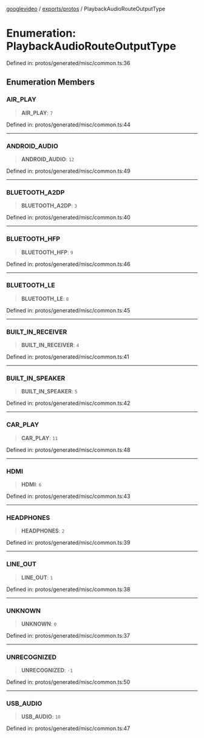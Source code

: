 [googlevideo](../../../README.md) / [exports/protos](../README.md) / PlaybackAudioRouteOutputType

# Enumeration: PlaybackAudioRouteOutputType

Defined in: protos/generated/misc/common.ts:36

## Enumeration Members

### AIR\_PLAY

> **AIR\_PLAY**: `7`

Defined in: protos/generated/misc/common.ts:44

***

### ANDROID\_AUDIO

> **ANDROID\_AUDIO**: `12`

Defined in: protos/generated/misc/common.ts:49

***

### BLUETOOTH\_A2DP

> **BLUETOOTH\_A2DP**: `3`

Defined in: protos/generated/misc/common.ts:40

***

### BLUETOOTH\_HFP

> **BLUETOOTH\_HFP**: `9`

Defined in: protos/generated/misc/common.ts:46

***

### BLUETOOTH\_LE

> **BLUETOOTH\_LE**: `8`

Defined in: protos/generated/misc/common.ts:45

***

### BUILT\_IN\_RECEIVER

> **BUILT\_IN\_RECEIVER**: `4`

Defined in: protos/generated/misc/common.ts:41

***

### BUILT\_IN\_SPEAKER

> **BUILT\_IN\_SPEAKER**: `5`

Defined in: protos/generated/misc/common.ts:42

***

### CAR\_PLAY

> **CAR\_PLAY**: `11`

Defined in: protos/generated/misc/common.ts:48

***

### HDMI

> **HDMI**: `6`

Defined in: protos/generated/misc/common.ts:43

***

### HEADPHONES

> **HEADPHONES**: `2`

Defined in: protos/generated/misc/common.ts:39

***

### LINE\_OUT

> **LINE\_OUT**: `1`

Defined in: protos/generated/misc/common.ts:38

***

### UNKNOWN

> **UNKNOWN**: `0`

Defined in: protos/generated/misc/common.ts:37

***

### UNRECOGNIZED

> **UNRECOGNIZED**: `-1`

Defined in: protos/generated/misc/common.ts:50

***

### USB\_AUDIO

> **USB\_AUDIO**: `10`

Defined in: protos/generated/misc/common.ts:47
